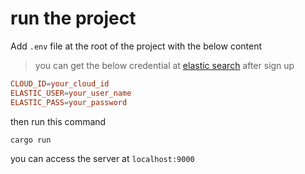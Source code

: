 # run the project

Add `.env` file at the root of the project with the below content

> you can get the below credential at [elastic search](https://www.elastic.co/) after sign up

```toml
CLOUD_ID=your_cloud_id
ELASTIC_USER=your_user_name
ELASTIC_PASS=your_password
```

then run this command

`cargo run`

you can access the server at `localhost:9000`
